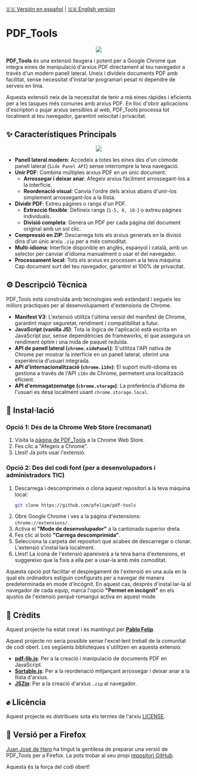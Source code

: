 [🇪🇸 Versión en español](./README.md) | [🇬🇧 English version](./README-en.md)

# PDF_Tools

<p align="center">
  <img src="./readme-files/PT destacado 540x357.png">
</p>

**PDF_Tools** és una extensió lleugera i potent per a Google Chrome que integra eines de manipulació d'arxius PDF directament al teu navegador a través d'un modern panell lateral. Uneix i divideix documents PDF amb facilitat, sense necessitat d'instal·lar programari pesat ni dependre de serveis en línia.

Aquesta extensió neix de la necessitat de tenir a mà eines ràpides i eficients per a les tasques més comunes amb arxius PDF. En lloc d'obrir aplicacions d'escriptori o pujar arxius sensibles al web, PDF_Tools processa tot localment al teu navegador, garantint velocitat i privacitat.

## ✨ Característiques Principals

<p align="center">
  <img src="./readme-files/Capturas.gif">
</p>

* **Panell lateral modern**: Accedeix a totes les eines des d'un còmode panell lateral (`Side Panel API`) sense interrompre la teva navegació.
* **Unir PDF**: Combina múltiples arxius PDF en un únic document.
    * **Arrossegar i deixar anar**: Afegeix arxius fàcilment arrossegant-los a la interfície.
    * **Reordenació visual**: Canvia l'ordre dels arxius abans d'unir-los simplement arrossegant-los a la llista.
* **Dividir PDF**: Extreu pàgines o rangs d'un PDF.
    * **Extracció flexible**: Defineix rangs (`1-5, 8, 10-`) o extreu pàgines individuals.
    * **Divisió completa**: Genera un PDF per cada pàgina del document original amb un sol clic.
* **Compressió en ZIP**: Descarrega tots els arxius generats en la divisió dins d'un únic arxiu `.zip` per a més comoditat.
* **Multi-idioma**: Interfície disponible en anglès, espanyol i català, amb un selector per canviar d'idioma manualment o usar el del navegador.
* **Processament local**: Tots els arxius es processen a la teva màquina. Cap document surt del teu navegador, garantint el 100% de privacitat.

## ⚙️ Descripció Tècnica

PDF_Tools està construïda amb tecnologies web estàndard i segueix les millors pràctiques per al desenvolupament d'extensions de Chrome.

* **Manifest V3**: L'extensió utilitza l'última versió del manifest de Chrome, garantint major seguretat, rendiment i compatibilitat a futur.
* **JavaScript (vanilla JS)**: Tota la lògica de l'aplicació està escrita en JavaScript pur, sense dependències de frameworks, el que assegura un rendiment òptim i una mida de paquet reduïda.
* **API de panell lateral (`chrome.sidePanel`)**: S'utilitza l'API nativa de Chrome per mostrar la interfície en un panell lateral, oferint una experiència d'usuari integrada.
* **API d'internacionalització (`chrome.i18n`)**: El suport multi-idioma es gestiona a través de l'API `i18n` de Chrome, permetent una localització eficient.
* **API d'emmagatzematge (`chrome.storage`)**: La preferència d'idioma de l'usuari es desa localment usant `chrome.storage.local`.

## 🚀 Instal·lació

### Opció 1: Des de la Chrome Web Store (recomanat)

1.  Visita la [pàgina de PDF_Tools](https://chromewebstore.google.com/detail/amfbkjdnaalliclaenmafeohionnkmoa) a la Chrome Web Store.
2.  Fes clic a "Afegeix a Chrome".
3.  Llest! Ja pots usar l'extensió.

### Opció 2: Des del codi font (per a desenvolupadors i administradors TIC)

1.  Descarrega i descomprimeix o clona aquest repositori a la teva màquina local:
    ```bash
    git clone https://github.com/pfelipm/pdf-tools
    ```
2.  Obre Google Chrome i ves a la pàgina d'extensions: `chrome://extensions/`.
3.  Activa el **"Mode de desenvolupador"** a la cantonada superior dreta.
4.  Fes clic al botó **"Carrega descomprimida"**.
5.  Selecciona la carpeta del repositori que acabes de descarregar o clonar. L'extensió s'instal·larà localment.
6. Llest! La icona de l'extensió apareixerà a la teva barra d'extensions, et suggereixo que la fixis a ella per a usar-la amb més comoditat.

Aquesta opció pot facilitar el desplegament de l'extensió en una aula en la qual els ordinadors estiguin configurats per a navegar de manera predeterminada en mode d'incògnit. En aquest cas, després d'instal·lar-la al navegador de cada equip, marca l'opció **"Permet en incògnit"** en els ajustos de l'extensió perquè romangui activa en aquest mode.

## 💙 Crèdits

Aquest projecte ha estat creat i és mantingut per **[Pablo Felip](https://www.linkedin.com/in/pfelipm/)**.

Aquest projecte no seria possible sense l'excel·lent treball de la comunitat de codi obert. Les següents biblioteques s'utilitzen en aquesta extensió:

* **[pdf-lib.js](https://github.com/Hopding/pdf-lib)**: Per a la creació i manipulació de documents PDF en JavaScript.
* **[Sortable.js](https://github.com/SortableJS/Sortable)**: Per a la reordenació mitjançant arrossegar i deixar anar a la llista d'arxius.
* **[JSZip](https://github.com/Stuk/jszip)**: Per a la creació d'arxius `.zip` al navegador.

## ✊ Llicència

Aquest projecte es distribueix sota els termes de l'arxiu [LICENSE](/LICENSE).

## 🦊 Versió per a Firefox

[Juan José de Haro](https://bilateria.org/) ha tingut la gentilesa de preparar una versió de PDF_Tools per a Firefox. La pots trobar al seu propi [repositori GitHub](https://github.com/jjdeharo/pdf-tools-for-firefox).

Aquesta és la força del codi obert!